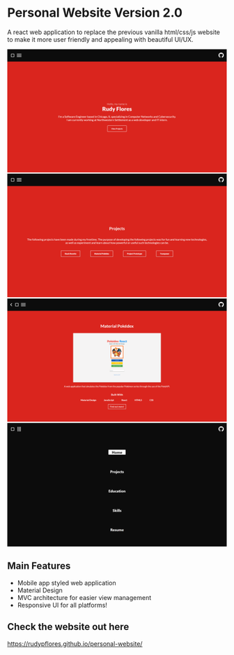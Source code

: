 # Personal Website Version 2.0

A react web application to replace the previous vanilla html/css/js website to make it more user friendly and appealing with beautiful UI/UX.

![Homepage](/src/images/index.png)
![Projects](/src/images/projects.png)
![Sample](/src/images/sample.png)
![Navigation](/src/images/navigation.png)

## Main Features

- Mobile app styled web application
- Material Design
- MVC architecture for easier view management
- Responsive UI for all platforms!

## Check the website out here
https://rudypflores.github.io/personal-website/
